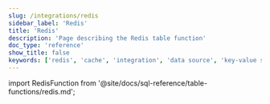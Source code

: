 ```yaml
---
slug: /integrations/redis
sidebar_label: 'Redis'
title: 'Redis'
description: 'Page describing the Redis table function'
doc_type: 'reference'
show_title: false
keywords: ['redis', 'cache', 'integration', 'data source', 'key-value store']
---
```


import RedisFunction from '@site/docs/sql-reference/table-functions/redis.md';

<RedisFunction/>
